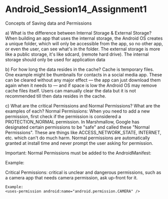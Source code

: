 # Android_Session14_Assignment1
Concepts of Saving data and Permissions

a) What is the difference between Internal Storage & External Storage?
    When building an app that uses the internal storage, the Android OS creates a unique folder, which will only be accessible from the app, so no other app, or even the user, can see what's in the folder.
The external storage is more like a public storage, it's like sdcard, (remote hard drive).
The internal storage should only be used for application data

b) For how long the data resides in the cache?
    Cache is temporary files. One example might be thumbnails for contacts in a social media app. These can be cleared without any major effect — the app can just download them again when it needs to — and if space is low the Android OS may remove cache files itself. Users can manually clear the data but it is not recommended till then data resides in the cache.
    
c) What are the critical Permissions and Normal Permissions? What are the
examples of each?
Normal Permissions:
   When you need to add a new permission, first check if the permission is considered a PROTECTION_NORMAL permission. In Marshmallow, Google has designated certain permissions to be "safe" and called these "Normal Permissions". These are things like ACCESS_NETWORK_STATE, INTERNET, etc. which can't do much harm. Normal permissions are automatically granted at install time and never prompt the user asking for permission.

Important: Normal Permissions must be added to the AndroidManifest:

Example:
<uses-permission android:name="android.permission.INTERNET" />

Critical Permissions:
    critical is unclear and dangerous permissions, such as a camera app that needs camera permission, ask up-front for it. 
    
    Example:
    <uses-permission android:name="android.permission.CAMERA" />
